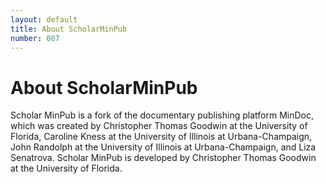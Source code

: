 ```yaml
---
layout: default
title: About ScholarMinPub
number: 007
---
```


# About ScholarMinPub

Scholar MinPub is a fork of the documentary publishing platform MinDoc, which was created by Christopher Thomas Goodwin at the University of Florida, Caroline Kness at the University of Illinois at Urbana-Champaign, John Randolph at the University of Illinois at Urbana-Champaign, and Liza Senatrova. Scholar MinPub is developed by Christopher Thomas Goodwin at the University of Florida.
